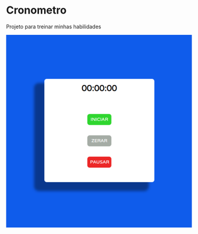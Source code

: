 # Cronometro
 Projeto para treinar minhas habilidades

<img src="/assets/screen.png" alt="resultado">

 

